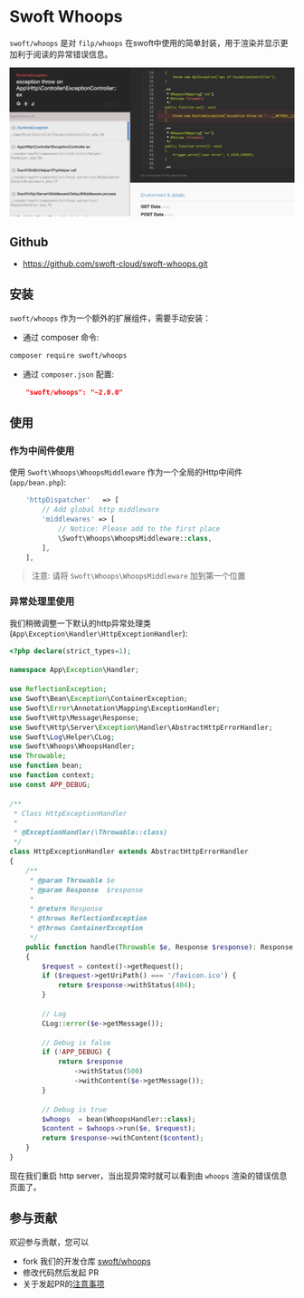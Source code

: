 # Swoft Whoops

`swoft/whoops` 是对 `filp/whoops` 在swoft中使用的简单封装，用于渲染并显示更加利于阅读的异常错误信息。

![swoft-whoops](https://raw.githubusercontent.com/swoft-cloud/swoft-doc/2.x/zh-CN/image/extra/swoft-whoops.jpg)

## Github

- https://github.com/swoft-cloud/swoft-whoops.git

## 安装

`swoft/whoops` 作为一个额外的扩展组件，需要手动安装：

- 通过 composer 命令:

```bash
composer require swoft/whoops
```

- 通过 `composer.json` 配置:

```json
    "swoft/whoops": "~2.0.0"
```

## 使用

### 作为中间件使用

使用 `Swoft\Whoops\WhoopsMiddleware` 作为一个全局的Http中间件(`app/bean.php`):

```php
    'httpDispatcher'   => [
        // Add global http middleware
        'middlewares' => [
            // Notice: Please add to the first place
            \Swoft\Whoops\WhoopsMiddleware::class,
        ],
    ],
```

> 注意: 请将 `Swoft\Whoops\WhoopsMiddleware` 加到第一个位置

### 异常处理里使用

我们稍微调整一下默认的http异常处理类(`App\Exception\Handler\HttpExceptionHandler`):

```php
<?php declare(strict_types=1);

namespace App\Exception\Handler;

use ReflectionException;
use Swoft\Bean\Exception\ContainerException;
use Swoft\Error\Annotation\Mapping\ExceptionHandler;
use Swoft\Http\Message\Response;
use Swoft\Http\Server\Exception\Handler\AbstractHttpErrorHandler;
use Swoft\Log\Helper\CLog;
use Swoft\Whoops\WhoopsHandler;
use Throwable;
use function bean;
use function context;
use const APP_DEBUG;

/**
 * Class HttpExceptionHandler
 *
 * @ExceptionHandler(\Throwable::class)
 */
class HttpExceptionHandler extends AbstractHttpErrorHandler
{
    /**
     * @param Throwable $e
     * @param Response  $response
     *
     * @return Response
     * @throws ReflectionException
     * @throws ContainerException
     */
    public function handle(Throwable $e, Response $response): Response
    {
        $request = context()->getRequest();
        if ($request->getUriPath() === '/favicon.ico') {
            return $response->withStatus(404);
        }
        
        // Log
        CLog::error($e->getMessage());
        
        // Debug is false
        if (!APP_DEBUG) {
            return $response
                ->withStatus(500)
                ->withContent($e->getMessage());
        }
        
        // Debug is true
        $whoops  = bean(WhoopsHandler::class);
        $content = $whoops->run($e, $request);
        return $response->withContent($content);
    }
}
```

现在我们重启 http server，当出现异常时就可以看到由 `whoops` 渲染的错误信息页面了。

## 参与贡献

欢迎参与贡献，您可以

- fork 我们的开发仓库 [swoft/whoops](https://github.com/swoft-cloud/swoft-whoops)
- 修改代码然后发起 PR
- 关于发起PR的[注意事项](https://github.com/swoft-cloud/swoft/issues/829)
